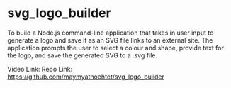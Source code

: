 # svg_logo_builder
To build a Node.js command-line application that takes in user input to generate a logo and save it as an SVG file links to an external site. The application prompts the user to select a colour and shape, provide text for the logo, and save the generated SVG to a .svg file.

Video Link:
Repo Link: https://github.com/maymyatnoehtet/svg_logo_builder
